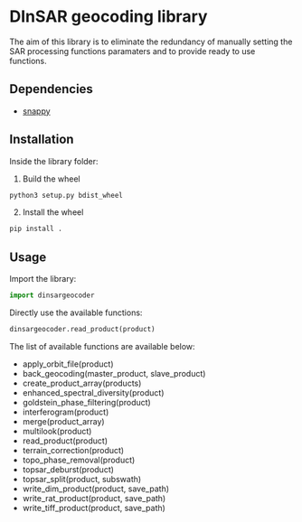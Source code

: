 # DInSAR geocoding library

The aim of this library is to eliminate the redundancy of manually setting the SAR processing functions paramaters and to provide ready to use functions.

## Dependencies

- [snappy](https://senbox.atlassian.net/wiki/spaces/SNAP/pages/50855941/Configure+Python+to+use+the+SNAP-Python+snappy+interface+SNAP+versions+9)

## Installation

Inside the library folder:

1. Build the wheel

```sh
python3 setup.py bdist_wheel
```

2. Install the wheel

```sh
pip install .
```

## Usage

Import the library:

```python
import dinsargeocoder
```

Directly use the available functions:

```python
dinsargeocoder.read_product(product)
```

The list of available functions are available below:

- apply_orbit_file(product)
- back_geocoding(master_product, slave_product)
- create_product_array(products)
- enhanced_spectral_diversity(product)
- goldstein_phase_filtering(product)
- interferogram(product)
- merge(product_array)
- multilook(product)
- read_product(product)
- terrain_correction(product)
- topo_phase_removal(product)
- topsar_deburst(product)
- topsar_split(product, subswath)
- write_dim_product(product, save_path)
- write_rat_product(product, save_path)
- write_tiff_product(product, save_path)
